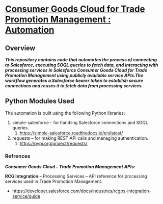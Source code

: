 # <ins>Consumer Goods Cloud for Trade Promotion Management : Automation</ins>

## Overview

***This repository contains code that automates the process of connecting to Salesforce, executing SOQL queries to fetch data, and interacting with processing services in Salesforce Consumer Goods Cloud for Trade Promotion Management using publicly available service APIs.The workflow generates a Salesforce bearer token to establish secure connections and reuses it to fetch data from processing services.***

## Python Modules Used

The automation is built using the following Python libraries:

1. simple-salesforce – for handling Salesforce connections and SOQL queries.
   1. https://simple-salesforce.readthedocs.io/en/latest/
2. requests – for making REST API calls and managing authentication.
   1. https://pypi.org/project/requests/

### Refrences

***Consumer Goods Cloud – Trade Promotion Management APIs:***

**RCG Integration** – Processing Services – API reference for processing services used in Trade Promotion Management.
- https://developer.salesforce.com/docs/industries/rcgps-integration-service/guide


